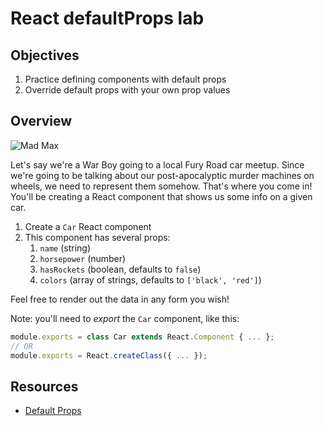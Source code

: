 # React defaultProps lab

## Objectives
1. Practice defining components with default props
2. Override default props with your own prop values

## Overview
![Mad Max](https://media.giphy.com/media/84bpBkUVOsJ8Y/giphy.gif)

Let's say we're a War Boy going to a local Fury Road car meetup. Since we're going to be talking about our
post-apocalyptic murder machines on wheels, we need to represent them somehow. That's where you come in! You'll be
creating a React component that shows us some info on a given car.

1. Create a `Car` React component
2. This component has several props: 
    1. `name` (string)
    2. `horsepower` (number)
    3. `hasRockets` (boolean, defaults to `false`)
    4. `colors` (array of strings, defaults to `['black', 'red']`)
    
Feel free to render out the data in any form you wish!

Note: you'll need to _export_ the `Car` component, like this:

```js
module.exports = class Car extends React.Component { ... };
// OR
module.exports = React.createClass({ ... });
```
 
## Resources
- [Default Props](https://facebook.github.io/react/docs/reusable-components.html#default-prop-values)
